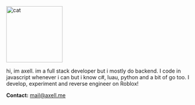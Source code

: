 <img src="https://server.axell.me/static-content/gh-profile-image.png" alt="cat" width="150"/>

hi, im axell. im a full stack developer but i mostly do backend. I code in javascript whenever i can but i know c#, luau, python and a bit of go too. I develop, experiment and reverse engineer on Roblox!

**Contact:** [mail@axell.me](mailto:mail@axell.me)
